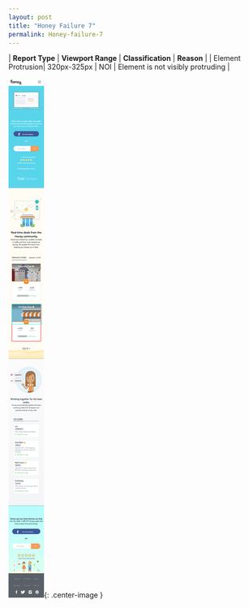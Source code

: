 ```yaml
---
layout: post
title: "Honey Failure 7"
permalink: Honey-failure-7
---
```

| **Report Type** | **Viewport Range** | **Classification** | **Reason** |
| Element Protrusion| 320px-325px | NOI | Element is not visibly protruding | 

![Screenshot of the fault](../assets/images/Honey/fault7/overflow-Width322.png){: .center-image }